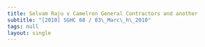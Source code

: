 ```yaml
---
title: Selvam Raju v Camelron General Contractors and another
subtitle: "[2010] SGHC 68 / 03\_Marc\_h\_2010"
tags: null
layout: single
---
```


